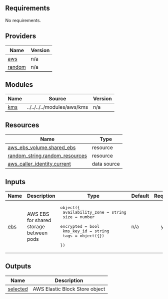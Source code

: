 <!-- BEGIN_TF_DOCS -->
## Requirements

No requirements.

## Providers

| Name | Version |
|------|---------|
| <a name="provider_aws"></a> [aws](#provider\_aws) | n/a |
| <a name="provider_random"></a> [random](#provider\_random) | n/a |

## Modules

| Name | Source | Version |
|------|--------|---------|
| <a name="module_kms"></a> [kms](#module\_kms) | ../../../../modules/aws/kms | n/a |

## Resources

| Name | Type |
|------|------|
| [aws_ebs_volume.shared_ebs](https://registry.terraform.io/providers/hashicorp/aws/latest/docs/resources/ebs_volume) | resource |
| [random_string.random_resources](https://registry.terraform.io/providers/hashicorp/random/latest/docs/resources/string) | resource |
| [aws_caller_identity.current](https://registry.terraform.io/providers/hashicorp/aws/latest/docs/data-sources/caller_identity) | data source |

## Inputs

| Name | Description | Type | Default | Required |
|------|-------------|------|---------|:--------:|
| <a name="input_ebs"></a> [ebs](#input\_ebs) | AWS EBS for shared storage between pods | <pre>object({<br>    availability_zone = string<br>    size              = number<br>    encrypted         = bool<br>    kms_key_id        = string<br>    tags              = object({})<br>  })</pre> | n/a | yes |

## Outputs

| Name | Description |
|------|-------------|
| <a name="output_selected"></a> [selected](#output\_selected) | AWS Elastic Block Store object |
<!-- END_TF_DOCS -->